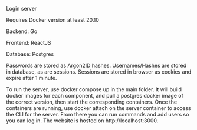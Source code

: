 Login server

Requires Docker version at least 20.10

Backend:    Go

Frontend:   ReactJS

Database:   Postgres


Passwords are stored as Argon2ID hashes. Usernames/Hashes are stored in database, as are sessions. Sessions are stored in browser as cookies and expire after 1 minute.

To run the server, use docker compose up in the main folder. It will build docker images for each component, and pull a postgres docker image of the correct version, then start the corresponding containers. 
Once the containers are running, use docker attach on the server container to access the CLI for the server. From there you can run commands and add users so you can log in. The website is hosted on http://localhost:3000.
